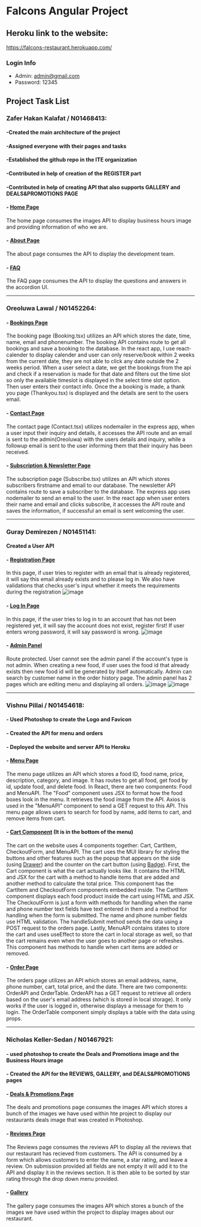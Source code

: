 # Falcons Angular Project

## Heroku link to the website:
https://falcons-restaurant.herokuapp.com/

### Login Info
- Admin: admin@gmail.com
- Password: 12345

## Project Task List
### Zafer Hakan Kalafat / N01468413:
#### -Created the main architecture of the project
#### -Assigned everyone with their pages and tasks
#### -Established the github repo in the ITE organization
#### -Contributed in help of creation of the REGISTER part
#### -Contributed in help of creating API that also supports GALLERY and DEALS&PROMOTIONS PAGE

#### - [Home Page](https://falcons-restaurant.herokuapp.com)
The home page consumes the images API to display business hours image and providing information of who we are.
#### - [About Page](https://falcons-restaurant.herokuapp.com/about)
The about page consumes the API to display the development team.
#### - [FAQ](https://falcons-restaurant.herokuapp.com/faq)
The FAQ page consumes the API to display the questions and answers in the accordion UI.

*******************************************************************

### Oreoluwa Lawal / N01452264:
#### - [Bookings Page](https://falcons-restaurant.herokuapp.com/bookings)
The booking page (Booking.tsx) utilizes an API which stores the date, time, name, email and phonenumber. The booking API contains route to get all bookings and save a booking to the database.
In the react app, I use react-calender to display calender and user can only reserve/book within 2 weeks from the current date, they are not able to click any date outside the 2 weeks period. When a user select a date, we get the bookings from the api and check if a reservation is made for that date and filters out the time slot so only the available timeslot is displayed in the select time slot option.
Then user enters their contact info. Once the a booking is made, a thank you page (Thankyou.tsx) is displayed and the details are sent to the users email.
#### - [Contact Page](https://falcons-restaurant.herokuapp.com/contact)
The contact page (Contact.tsx) utilizes nodemailer in the express app, when a user input their inquiry and details, it accesses the API route and an email is sent to the admin(Oreoluwa) with the users details and inquiry, while a followup email is sent to the user informing them that their inquiry has been received.
#### - [Subscription & Newsletter Page](https://falcons-restaurant.herokuapp.com/subscribe)
The subscription page (Subscribe.tsx) utilizes an API which stores subscribers firstname and email to our database. The newsletter API contains route to save a subscriber to the database. The express app uses nodemailer to send an email to the user.
In the react app when user enters their name and email and clicks subscribe, it accesses the API route and saves the information, if successful an email is sent welcoming the user.

*******************************************************

### Guray Demirezen / N01451141:
#### Created a User API

#### - [Registration Page](https://falcons-restaurant.herokuapp.com/register)
In this page, if user tries to register with an email that is already registered, it will say this email already exists and to please log in. We also have validations that checks user's input whether it meets the requirements during the registration
![image](https://user-images.githubusercontent.com/83139326/177656752-7bfefccd-5477-4c6f-a861-464b87c4e8fa.png)


#### - [Log In Page](https://falcons-restaurant.herokuapp.com/login)
In this page, if the user tries to log in to an account that has not been registered yet, it will say the account does not exist, register first! If user enters wrong password, it will say password is wrong.
![image](https://user-images.githubusercontent.com/83139326/177656728-ef93a9c2-22c0-4c9f-a8bf-cce8aa398754.png)


#### - [Admin Panel](https://falcons-restaurant.herokuapp.com/admin-menu)
Route protected. User cannot see the admin panel if the account's type is not admin. When creating a new food, if user uses the food id that already exists then new food id will be generated by itself automatically. Admin can search by customer name in the order history page. The admin panel has 2 pages which are editing menu and displaying all orders.
![image](https://user-images.githubusercontent.com/83139326/177656803-34c135f4-b4dd-49ba-a697-16e3e88849fe.png)
![image](https://user-images.githubusercontent.com/83139326/177656825-aa6f725e-7727-4435-a607-7421bdeb7360.png)

***************************************************************

### Vishnu Pillai / N01454618:
#### - Used Photoshop to create the Logo and Favicon
#### - Created the API for menu and orders
#### - Deployed the website and server API to Heroku
#### - [Menu Page](https://falcons-restaurant.herokuapp.com/menu)
The menu page utilizes an API which stores a food ID, food name, price, description, category, and image. It has routes to get all food, get food by id, update food, and delete food. In React, there are two components: Food and MenuAPI. 
The "Food" component uses JSX to format how the food boxes look in the menu. It retrieves the food image from the API. Axios is used in the "MenuAPI" component to send a GET request to this API. This menu page allows users to search for food by name, add items to cart, and remove items from cart. 
#### - [Cart Component](https://falcons-restaurant.herokuapp.com/menu) (It is in the bottom of the menu)
The cart on the website uses 4 components together: Cart, CartItem, CheckoutForm, and MenuAPI. The cart uses the MUI library for styling the buttons and other features such as the popup that appears on the side (using [Drawer](https://mui.com/material-ui/react-drawer/#main-content)) and the counter on the cart button (using [Badge](https://mui.com/material-ui/react-badge/#main-content)). 
First, the Cart component is what the cart actually looks like. It contains the HTML and JSX for the cart with a method to handle items that are added and another method to calculate the total price. This component has the CartItem and CheckoutForm components embedded inside.
The CartItem component displays each food product inside the cart using HTML and JSX.
The CheckoutForm is just a form with methods for handling when the name and phone number text fields have text entered in them and a method for handling when the form is submitted. The name and phone number fields use HTML validation. The handleSubmit method sends the data using a POST request to the orders page.
Lastly, MenuAPI contains states to store the cart and uses useEffect to store the cart in local storage as well, so that the cart remains even when the user goes to another page or refreshes. This component has methods to handle when cart items are added or removed.
#### - [Order Page](https://falcons-restaurant.herokuapp.com/orders)
The orders page utilizes an API which stores an email address, name, phone number, cart, total price, and the date. There are two components: OrderAPI and OrderTable. OrderAPI has a GET request to retrieve all orders based on the user's email address (which is stored in local storage). It only works if the user is logged in, otherwise displays a message for them to login.
The OrderTable component simply displays a table with the data using props.

***************************************************************

### Nicholas Keller-Sedan / N01467921:
#### - used photoshop to create the Deals and Promotions image and the Business Hours image
#### - Created the API for the REVIEWS, GALLERY, and DEALS&PROMOTIONS pages
#### - [Deals & Promotions Page](https://falcons-restaurant.herokuapp.com/deals)
The deals and promotions page consumes the images API which stores a bunch of the images we have used within hte project to display our restaurants deals image that was created in Photoshop.
#### - [Reviews Page](https://falcons-restaurant.herokuapp.com/reviews)
The Reviews page consumes the reviews API to display all the reviews that our restaurant has recieved from customers. The API is consumed by a form which allows customers to enter the name, a star rating, and leave a review. On submission provided all fields are not empty it will add it to the API and display it in the reviews section. It is then able to be sorted by star rating through the drop down menu provided.
#### - [Gallery](https://falcons-restaurant.herokuapp.com/gallery)
The gallery page consumes the images API which stores a bunch of the images we have used within the project to display images about our restaurant.
